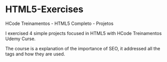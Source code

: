 # HTML5-Exercises
HCode Treinamentos - HTML5 Completo - Projetos

I exercised 4 simple projects focused in HTML5 with HCode Treinamentos Udemy Curse.

The course is a explanation of the importance of SEO, it addressed all the tags and how they are used.
